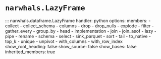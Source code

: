 # `narwhals.LazyFrame`

::: narwhals.dataframe.LazyFrame
    handler: python
    options:
      members:
        - collect
        - collect_schema
        - columns
        - drop
        - drop_nulls
        - explode
        - filter
        - gather_every
        - group_by
        - head
        - implementation
        - join
        - join_asof
        - lazy
        - pipe
        - rename
        - schema
        - select
        - sink_parquet
        - sort
        - tail
        - to_native
        - top_k
        - unique
        - unpivot
        - with_columns
        - with_row_index
      show_root_heading: false
      show_source: false
      show_bases: false
      inherited_members: true
